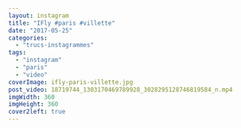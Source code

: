 ```yaml
---
layout: instagram
title: "IFly #paris #villette"
date: "2017-05-25"
categories: 
  - "trucs-instagrammes"
tags: 
  - "instagram"
  - "paris"
  - "video"
coverImage: ifly-paris-villette.jpg
post_video: 18719744_1303170469789928_3028295128746819584_n.mp4
imgWidth: 360
imgHeight: 360
cover2left: true
---
```

